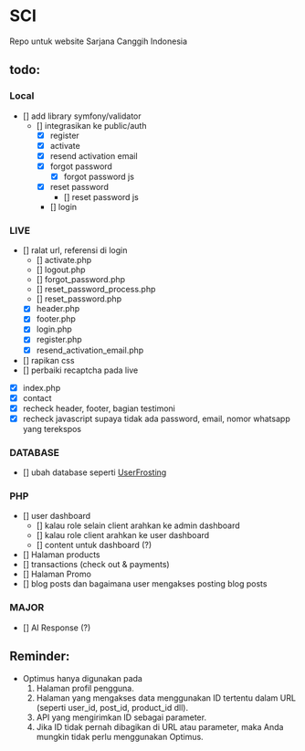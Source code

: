 # SCI

Repo untuk website Sarjana Canggih Indonesia

## todo:

### Local

- [] add library symfony/validator
  - [] integrasikan ke public/auth
    - [x] register
    - [x] activate
    - [x] resend activation email
    - [x] forgot password
      - [x] forgot password js
    - [x] reset password
      - [] reset password js
    - [] login

### LIVE

- [] ralat url, referensi di login
  - [] activate.php
  - [] logout.php
  - [] forgot_password.php
  - [] reset_password_process.php
  - [] reset_password.php
  - [x] header.php
  - [x] footer.php
  - [x] login.php
  - [x] register.php
  - [x] resend_activation_email.php
- [] rapikan css
- [] perbaiki recaptcha pada live
- [x] index.php
- [x] contact
- [x] recheck header, footer, bagian testimoni
- [x] recheck javascript supaya tidak ada password, email, nomor whatsapp yang terekspos

### DATABASE

- [] ubah database seperti [UserFrosting](https://drawsql.app/templates/userfrosting)

### PHP

- [] user dashboard
  - [] kalau role selain client arahkan ke admin dashboard
  - [] kalau role client arahkan ke user dashboard
  - [] content untuk dashboard (?)
- [] Halaman products
- [] transactions (check out & payments)
- [] Halaman Promo
- [] blog posts dan bagaimana user mengakses posting blog posts

### MAJOR

- [] AI Response (?)

## Reminder:

- Optimus hanya digunakan pada
  1. Halaman profil pengguna.
  2. Halaman yang mengakses data menggunakan ID tertentu dalam URL (seperti user_id, post_id, product_id dll).
  3. API yang mengirimkan ID sebagai parameter.
  4. Jika ID tidak pernah dibagikan di URL atau parameter, maka Anda mungkin tidak perlu menggunakan Optimus.
